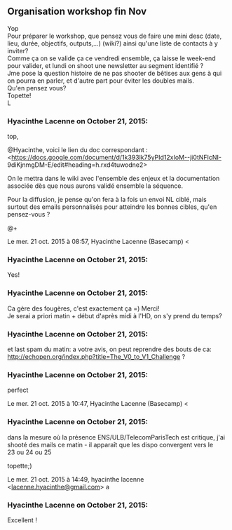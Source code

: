 ## Organisation workshop fin Nov



Yop  
Pour préparer le workshop, que pensez vous de faire une mini desc (date, lieu,
durée, objectifs, outputs,...) (wiki?) ainsi qu'une liste de contacts à y
inviter?  
Comme ça on se valide ça ce vendredi ensemble, ça laisse le week-end pour
valider, et lundi on shoot une newsletter au segment identifié ?  
Jme pose la question histoire de ne pas shooter de bêtises aux gens à qui on
pourra en parler, et d'autre part pour éviter les doubles mails.  
Qu'en pensez vous?  
Topette!  
L



### **Hyacinthe Lacenne** on October 21, 2015:



top,  
  
@Hyacinthe, voici le lien du doc correspondant :  
<https://docs.google.com/document/d/1k393lk75yPId12xIoM--ji0tNFIcNI-
9diKjnmgDM-E/edit#heading=h.rxd4tuwodne2>  
  
On le mettra dans le wiki avec l'ensemble des enjeux et la documentation  
associée dès que nous aurons validé ensemble la séquence.  
  
Pour la diffusion, je pense qu'on fera à la fois un envoi NL ciblé, mais  
surtout des emails personnalisés pour atteindre les bonnes cibles, qu'en  
pensez-vous ?  
  
@+  
  
Le mer. 21 oct. 2015 à 08:57, Hyacinthe Lacenne (Basecamp) &lt;



### **Hyacinthe Lacenne** on October 21, 2015:



Yes!



### **Hyacinthe Lacenne** on October 21, 2015:



Ca gère des fougères, c'est exactement ça =) Merci!  
Je serai a priori matin + début d'après midi à l'HD, on s'y prend du temps?



### **Hyacinthe Lacenne** on October 21, 2015:



et last spam du matin: a votre avis, on peut reprendre des bouts de ca:
<http://echopen.org/index.php?title=The_V0_to_V1_Challenge> ?



### **Hyacinthe Lacenne** on October 21, 2015:



perfect  
  
Le mer. 21 oct. 2015 à 10:47, Hyacinthe Lacenne (Basecamp) &lt;



### **Hyacinthe Lacenne** on October 21, 2015:



dans la mesure où la présence ENS/ULB/TelecomParisTech est critique, j'ai  
shooté des mails ce matin - il apparaît que les dispo convergent vers le  
23 ou 24 ou 25  
  
topette;)  
  
Le mer. 21 oct. 2015 à 14:49, hyacinthe lacenne
&lt;[lacenne.hyacinthe@gmail.com](mailto:lacenne.hyacinthe@gmail.com)&gt; a



### **Hyacinthe Lacenne** on October 21, 2015:



Excellent !



